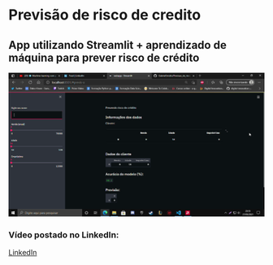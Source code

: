 # Previsão de risco de credito
## App utilizando Streamlit + aprendizado de máquina para prever risco de crédito


![Previsão com Streamlit](https://github.com/GabrielEmidio/Previsao_de_risco_de_credito/blob/main/streamlit_risco_credito.gif)

### Vídeo postado no LinkedIn: 
[LinkedIn](https://www.linkedin.com/posts/gabriel-emidio-9932a9182_primeiro-app-usando-o-streamlit-bem-legal-activity-6803872641871699968-cctB)
